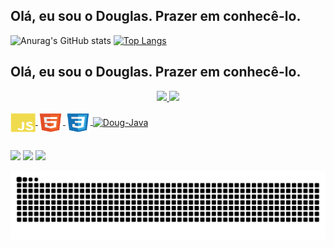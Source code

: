 ## Olá, eu sou o Douglas. Prazer em conhecê-lo.

![Anurag's GitHub stats](https://github-readme-stats.vercel.app/api?username=douglaslourenco&show_icons=true&theme=transparent)
[![Top Langs](https://github-readme-stats.vercel.app/api/top-langs/?username=douglaslourenco)](https://github.com/anuraghazra/github-readme-stats)


## Olá, eu sou o Douglas. Prazer em conhecê-lo.
<div align="center">
  <a href="https://github.com/douglaslourenco">
  <img height="180em" src="[![Top Langs](https://github-readme-stats.vercel.app/api/top-langs/?username=anuraghazra&layout=compact)](https://github.com/anuraghazra/github-readme-stats)"/>
  <img height="180em" src="https://github-readme-stats.vercel.app/api?username=douglaslourenco&show_icons=true&theme=transparent"/>
</div>
<div style="display: inline_block"><br>
  <img align="center" alt="Doug-Js" height="30" width="40" src="https://raw.githubusercontent.com/devicons/devicon/master/icons/javascript/javascript-plain.svg">
  <img align="center" alt="Doug-HTML" height="30" width="40" src="https://raw.githubusercontent.com/devicons/devicon/master/icons/html5/html5-original.svg">
  <img align="center" alt="Doug-CSS" height="30" width="40" src="https://raw.githubusercontent.com/devicons/devicon/master/icons/css3/css3-original.svg">
  <img align="center" alt="Doug-Java" height="30" width="40" src="https://camo.githubusercontent.com/65b616ed4448c46e59c11345a1d49a01adc6d51f9bd6e93ee61d29573e04c597/68747470733a2f2f63646e2e6a7364656c6976722e6e65742f67682f64657669636f6e732f64657669636f6e2f69636f6e732f6a6176612f6a6176612d6f726967696e616c2d776f72646d61726b2e737667">
</div>
  
  ##
 
<div> 
  <a href="https://www.instagram.com/doug.https/" target="_blank"><img src="https://img.shields.io/badge/-Instagram-%23E4405F?style=for-the-badge&logo=instagram&logoColor=white" target="_blank"></a>
  <a href = "mailto:lourenco.douglas02@gmail.com"><img src="https://img.shields.io/badge/-Gmail-%23333?style=for-the-badge&logo=gmail&logoColor=white" target="_blank"></a>
  <a href="https://www.linkedin.com/in/douglas-louren%C3%A7o-25375b209/" target="_blank"><img src="https://img.shields.io/badge/-LinkedIn-%230077B5?style=for-the-badge&logo=linkedin&logoColor=white" target="_blank"></a> 
 
  ![Snake animation](https://github.com/douglas457/douglas457/blob/output/github-contribution-grid-snake.svg)
  
</div>
